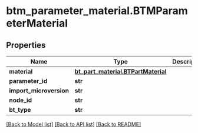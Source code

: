# btm_parameter_material.BTMParameterMaterial

## Properties
Name | Type | Description | Notes
------------ | ------------- | ------------- | -------------
**material** | [**bt_part_material.BTPartMaterial**](BTPartMaterial.md) |  | [optional] 
**parameter_id** | **str** |  | [optional] 
**import_microversion** | **str** |  | [optional] 
**node_id** | **str** |  | [optional] 
**bt_type** | **str** |  | [optional] 

[[Back to Model list]](../README.md#documentation-for-models) [[Back to API list]](../README.md#documentation-for-api-endpoints) [[Back to README]](../README.md)



